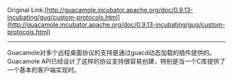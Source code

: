 Original Link:[http://guacamole.incubator.apache.org/doc/0.9.13-incubating/gug/custom-protocols.html](http://guacamole.incubator.apache.org/doc/0.9.13-incubating/gug/custom-protocols.html)

---

Guacamole对多个远程桌面协议的支持是通过guacd动态加载的插件提供的。 Guacamole API已经设计了这样的协议支持很容易创建，特别是当一个C库提供了一个基本的客户端实现时。



